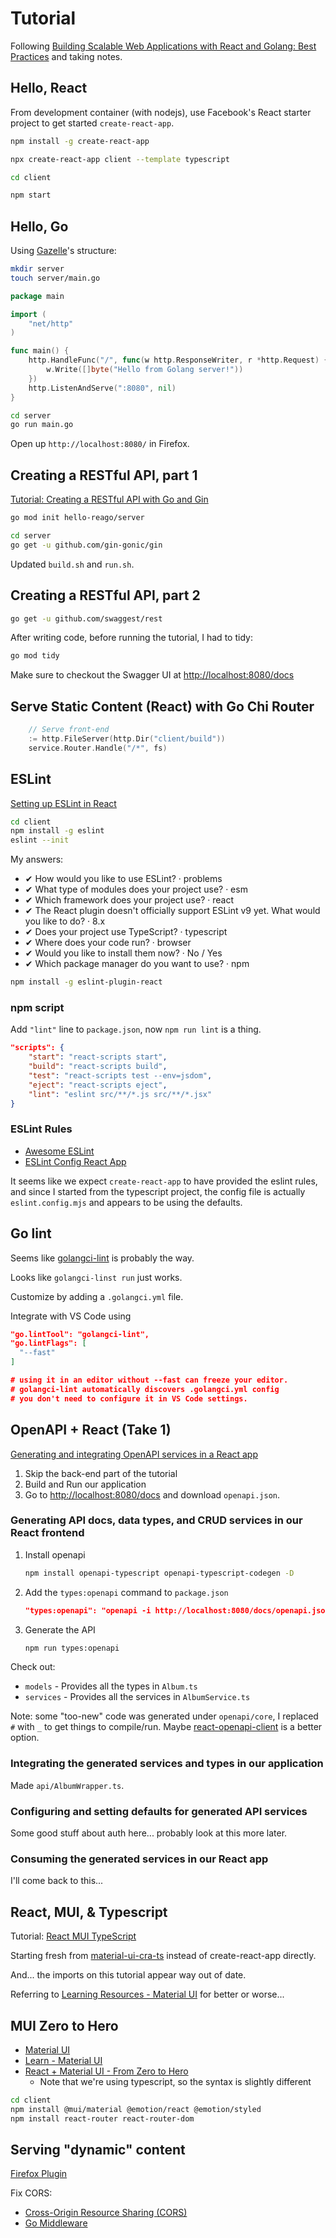 # Tutorial

Following [Building Scalable Web Applications with React and Golang: Best Practices](https://www.dhiwise.com/post/building-scalable-web-applications-with-react-and-golang) and taking notes.

## Hello, React

From development container (with nodejs), use Facebook's React starter project to get started `create-react-app`.

```bash
npm install -g create-react-app
```

```bash
npx create-react-app client --template typescript

cd client

npm start
```

## Hello, Go

Using [Gazelle](https://github.com/kilpatty/Gazelle)'s structure:

```bash
mkdir server
touch server/main.go
```

```go
package main

import (
    "net/http"
)

func main() {
    http.HandleFunc("/", func(w http.ResponseWriter, r *http.Request) {
        w.Write([]byte("Hello from Golang server!"))
    })
    http.ListenAndServe(":8080", nil)
}
```

```bash
cd server
go run main.go
```

Open up `http://localhost:8080/` in Firefox.

## Creating a RESTful API, part 1

[Tutorial: Creating a RESTful API with Go and Gin](https://go.dev/doc/tutorial/web-service-gin)

```bash
go mod init hello-reago/server
```

```bash
cd server
go get -u github.com/gin-gonic/gin
```

Updated `build.sh` and `run.sh`.

## Creating a RESTful API, part 2

```bash
go get -u github.com/swaggest/rest
```

After writing code, before running the tutorial, I had to tidy:

```bash
go mod tidy
```

Make sure to checkout the Swagger UI at <http://localhost:8080/docs>

## Serve Static Content (React) with Go Chi Router

```go
    // Serve front-end
    := http.FileServer(http.Dir("client/build"))
    service.Router.Handle("/*", fs)
```

## ESLint

[Setting up ESLint in React](https://medium.com/@RossWhitehouse/setting-up-eslint-in-react-c20015ef35f7)

```bash
cd client
npm install -g eslint
eslint --init
```

My answers:

* ✔ How would you like to use ESLint? · problems
* ✔ What type of modules does your project use? · esm
* ✔ Which framework does your project use? · react
* ✔ The React plugin doesn't officially support ESLint v9 yet. What would you like to do? · 8.x
* ✔ Does your project use TypeScript? · typescript
* ✔ Where does your code run? · browser
* ✔ Would you like to install them now? · No / Yes
* ✔ Which package manager do you want to use? · npm

```bash
npm install -g eslint-plugin-react
```

### npm script

Add `"lint"` line to `package.json`, now `npm run lint` is a thing.

```json
"scripts": {
    "start": "react-scripts start",
    "build": "react-scripts build",
    "test": "react-scripts test --env=jsdom",
    "eject": "react-scripts eject",
    "lint": "eslint src/**/*.js src/**/*.jsx"
}
```

### ESLint Rules

* [Awesome ESLint](https://github.com/dustinspecker/awesome-eslint)
* [ESLint Config React App](https://github.com/facebook/create-react-app/tree/main/packages/eslint-config-react-app)

It seems like we expect `create-react-app` to have provided the eslint rules, and since I started from the typescript project, the config file is actually `eslint.config.mjs` and appears to be using the defaults.

## Go lint

Seems like [golangci-lint](https://github.com/golangci/golangci-lint) is probably the way.

Looks like `golangci-linst run` just works.

Customize by adding a `.golangci.yml` file.

Integrate with VS Code using

```json
"go.lintTool": "golangci-lint",
"go.lintFlags": [
  "--fast"
]

# using it in an editor without --fast can freeze your editor.
# golangci-lint automatically discovers .golangci.yml config 
# you don't need to configure it in VS Code settings.
```

## OpenAPI + React (Take 1)

[Generating and integrating OpenAPI services in a React app](https://blog.logrocket.com/generating-integrating-openapi-services-react/)

1. Skip the back-end part of the tutorial
2. Build and Run our application
3. Go to <http://localhost:8080/docs> and download `openapi.json`.

### Generating API docs, data types, and CRUD services in our React frontend

1. Install openapi

   ```bash
   npm install openapi-typescript openapi-typescript-codegen -D
   ```

2. Add the `types:openapi` command to `package.json`

   ```json
   "types:openapi": "openapi -i http://localhost:8080/docs/openapi.json -o src/services/openapi"
   ```

3. Generate the API

   ```bash
   npm run types:openapi
   ```

Check out:

* `models` - Provides all the types in `Album.ts`
* `services` - Provides all the services in `AlbumService.ts`

Note: some "too-new" code was generated under `openapi/core`, I replaced `#` with `_` to get things to compile/run.  Maybe [react-openapi-client](https://www.npmjs.com/package/react-openapi-client) is a better option.

### Integrating the generated services and types in our application

Made `api/AlbumWrapper.ts`.

### Configuring and setting defaults for generated API services

Some good stuff about auth here... probably look at this more later.

### Consuming the generated services in our React app

I'll come back to this...

## React, MUI, & Typescript

Tutorial: [React MUI TypeScript](https://www.geeksforgeeks.org/react-mui-typescript/)

Starting fresh from [material-ui-cra-ts](https://github.com/mui/material-ui/tree/master/examples/material-ui-cra-ts) instead of create-react-app directly.

And... the imports on this tutorial appear way out of date.

Referring to [Learning Resources - Material UI](https://mui.com/material-ui/getting-started/learn/) for better or worse...

## MUI Zero to Hero

* [Material UI](https://mui.com/material-ui/)
* [Learn - Material UI](https://mui.com/material-ui/getting-started/learn/)
* [React + Material UI - From Zero to Hero](https://www.youtube.com/playlist?list=PLDxCaNaYIuUlG5ZqoQzFE27CUOoQvOqnQ)
  * Note that we're using typescript, so the syntax is slightly different

```bash
cd client
npm install @mui/material @emotion/react @emotion/styled
npm install react-router react-router-dom
```

## Serving "dynamic" content

[Firefox Plugin](https://react.dev/learn/react-developer-tools)

Fix CORS:

* [Cross-Origin Resource Sharing (CORS)](https://developer.mozilla.org/en-US/docs/Web/HTTP/CORS)
* [Go Middleware](https://github.com/swaggest/rest?tab=readme-ov-file#initializing-web-service)
